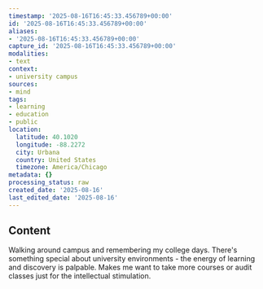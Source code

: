 ```yaml
---
timestamp: '2025-08-16T16:45:33.456789+00:00'
id: '2025-08-16T16:45:33.456789+00:00'
aliases:
- '2025-08-16T16:45:33.456789+00:00'
capture_id: '2025-08-16T16:45:33.456789+00:00'
modalities:
- text
context:
- university campus
sources:
- mind
tags:
- learning
- education
- public
location:
  latitude: 40.1020
  longitude: -88.2272
  city: Urbana
  country: United States
  timezone: America/Chicago
metadata: {}
processing_status: raw
created_date: '2025-08-16'
last_edited_date: '2025-08-16'
---
```

## Content
Walking around campus and remembering my college days. There's something special about university environments - the energy of learning and discovery is palpable. Makes me want to take more courses or audit classes just for the intellectual stimulation.
